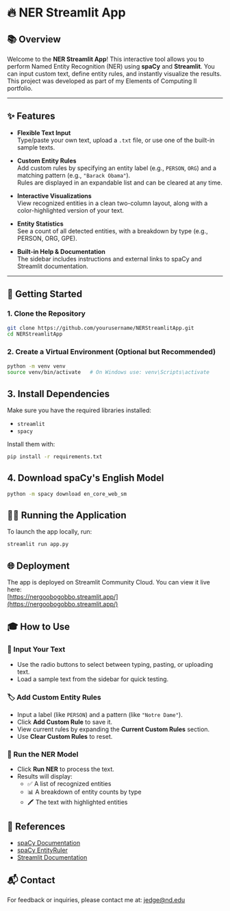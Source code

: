 # 🔥 NER Streamlit App

## 📚 Overview  
Welcome to the **NER Streamlit App**! This interactive tool allows you to perform Named Entity Recognition (NER) using **spaCy** and **Streamlit**. You can input custom text, define entity rules, and instantly visualize the results. This project was developed as part of my Elements of Computing II portfolio.

---

## ✨ Features  
- **Flexible Text Input**  
  Type/paste your own text, upload a `.txt` file, or use one of the built-in sample texts.

- **Custom Entity Rules**  
  Add custom rules by specifying an entity label (e.g., `PERSON`, `ORG`) and a matching pattern (e.g., `"Barack Obama"`).  
  Rules are displayed in an expandable list and can be cleared at any time.

- **Interactive Visualizations**  
  View recognized entities in a clean two-column layout, along with a color-highlighted version of your text.

- **Entity Statistics**  
  See a count of all detected entities, with a breakdown by type (e.g., PERSON, ORG, GPE).

- **Built-in Help & Documentation**  
  The sidebar includes instructions and external links to spaCy and Streamlit documentation.

---

## 🚀 Getting Started

### 1. Clone the Repository
```bash
git clone https://github.com/yourusername/NERStreamlitApp.git
cd NERStreamlitApp
```

### 2. Create a Virtual Environment (Optional but Recommended)
```bash
python -m venv venv
source venv/bin/activate   # On Windows use: venv\Scripts\activate
```
## 3. Install Dependencies  
Make sure you have the required libraries installed:

- `streamlit`
- `spacy`

Install them with:
```bash
pip install -r requirements.txt
```

## 4. Download spaCy's English Model
```bash
python -m spacy download en_core_web_sm
```
## 🏃‍♂️ Running the Application  
To launch the app locally, run:
```bash
streamlit run app.py
```

## 🌐 Deployment  
The app is deployed on Streamlit Community Cloud. You can view it live here:  
[https://nergoobogobbo.streamlit.app/](https://nergoobogobbo.streamlit.app/)

## 🎓 How to Use

### 📄 Input Your Text
- Use the radio buttons to select between typing, pasting, or uploading text.
- Load a sample text from the sidebar for quick testing.

### 🏷️ Add Custom Entity Rules
- Input a label (like `PERSON`) and a pattern (like `"Notre Dame"`).
- Click **Add Custom Rule** to save it.
- View current rules by expanding the **Current Custom Rules** section.
- Use **Clear Custom Rules** to reset.

### 🧠 Run the NER Model
- Click **Run NER** to process the text.
- Results will display:
  - ✅ A list of recognized entities  
  - 📊 A breakdown of entity counts by type  
  - 🖍️ The text with highlighted entities

## 📖 References  
- [spaCy Documentation](https://spacy.io/usage)  
- [spaCy EntityRuler](https://spacy.io/usage/rule-based-matching)  
- [Streamlit Documentation](https://docs.streamlit.io/)


## 📬 Contact  
For feedback or inquiries, please contact me at: [jedge@nd.edu](mailto:jedge@nd.edu)

